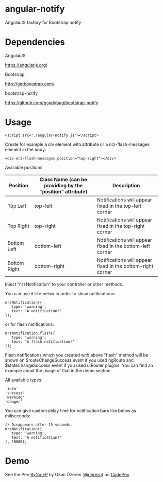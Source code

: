 angular-notify
==============

AngularJS factory for Bootstrap notify

Dependencies
==============

AngularJS

https://angularjs.org/


Bootstrap

http://getbootstrap.com/


bootstrap-notify

https://github.com/goodybag/bootstrap-notify


Usage
==============

```
<script src="./angular-notify.js"></script>
```

Create for example a div element with attribute or a nrz-flash-messages element in the body.

```
<div nrz-flash-messages position="top-right"></div>
```

Avaliable positions:

| Position      | Class Name (can be providing by the "position" attribute) | Description |
| ------------- | ------------- | ------------- |
| Top Left | top-left | Notifications will appear fixed in the top-left corner |
| Top Right | top-right | Notifications will appear fixed in the top-right corner |
| Bottom Left | bottom-left | Notifications will appear fixed in the bottom-left corner |
| Bottom Right | bottom-right | Notifications will appear fixed in the bottom-right corner |

Inject "nrzNotification" to your controller or other methods.

You can use it like below in order to show notifications:
```
nrzNotification({
   type: 'warning',
   text: 'A notification!'
});
```
or for flash notifications:
```
nrzNotification.flash({
   type: 'warning',
   text: 'A flash notification!'
});
```
Flash notifications which you created with above "flash" method will be shown on $routeChangeSuccess event if you used ngRoute and $stateChangeSuccess event if you used uiRouter plugins. You can find an example about the usage of that in the demo section.

All available types:
```
'info'
'success'
'warning'
'danger'
```
You can give custom delay time for notification bars like below as miliseconds:
```
// Disappears after 10 seconds.
nrzNotification({
   type: 'warning',
   text: 'A notification!'
}, 10000);
```

Demo
==============
<p data-height="515" data-theme-id="10341" data-slug-hash="ByNmEP" data-default-tab="result" data-user="nerezo" class='codepen'>See the Pen <a href='http://codepen.io/nerezo/pen/ByNmEP/'>ByNmEP</a> by Okan Özeren (<a href='http://codepen.io/nerezo'>@nerezo</a>) on <a href='http://codepen.io'>CodePen</a>.</p>
<script async src="//assets.codepen.io/assets/embed/ei.js"></script>

